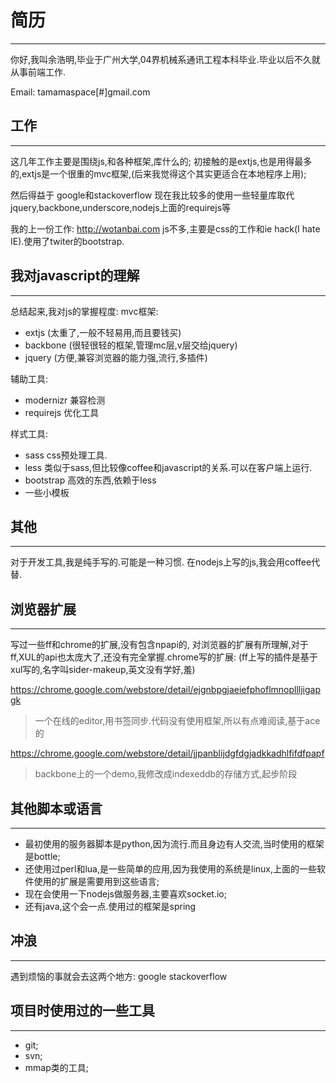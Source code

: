 简历
===
***
你好,我叫余浩明,毕业于广州大学,04界机械系通讯工程本科毕业.毕业以后不久就从事前端工作.

Email: tamamaspace[#]gmail.com

工作
---
***
这几年工作主要是围绕js,和各种框架,库什么的;
初接触的是extjs,也是用得最多的,extjs是一个很重的mvc框架,(后来我觉得这个其实更适合在本地程序上用);

然后得益于 google和stackoverflow
现在我比较多的使用一些轻量库取代
jquery,backbone,underscore,nodejs上面的requirejs等

我的上一份工作:
http://wotanbai.com
js不多,主要是css的工作和ie hack(I hate IE).使用了twiter的bootstrap.

我对javascript的理解
---
***
总结起来,我对js的掌握程度:
mvc框架:

* extjs (太重了,一般不轻易用,而且要钱买)
* backbone (很轻很轻的框架,管理mc层,v层交给jquery)
* jquery (方便,兼容浏览器的能力强,流行,多插件)

辅助工具:

* modernizr 兼容检测
* requirejs 优化工具

样式工具:

* sass css预处理工具.
* less 类似于sass,但比较像coffee和javascript的关系.可以在客户端上运行.
* bootstrap 高效的东西,依赖于less
* 一些小模板

其他
---
***
对于开发工具,我是纯手写的.可能是一种习惯.
在nodejs上写的js,我会用coffee代替.

浏览器扩展
---
***
写过一些ff和chrome的扩展,没有包含npapi的,
对浏览器的扩展有所理解,对于ff,XUL的api也太庞大了,还没有完全掌握.chrome写的扩展:
(ff上写的插件是基于xul写的,名字叫sider-makeup,英文没有学好,羞)

https://chrome.google.com/webstore/detail/ejgnbpgjaeiefphoflmnopllljigapgk
> 一个在线的editor,用书签同步.代码没有使用框架,所以有点难阅读,基于ace的

https://chrome.google.com/webstore/detail/jjpanblijdgfdgjadkkadhlfifdfpapf
> backbone上的一个demo,我修改成indexeddb的存储方式,起步阶段

其他脚本或语言
---
***
* 最初使用的服务器脚本是python,因为流行.而且身边有人交流,当时使用的框架是bottle;
* 还使用过perl和lua,是一些简单的应用,因为我使用的系统是linux,上面的一些软件使用的扩展是需要用到这些语言;
* 现在会使用一下nodejs做服务器,主要喜欢socket.io;
* 还有java,这个会一点.使用过的框架是spring

冲浪
---
***
遇到烦恼的事就会去这两个地方:
google
stackoverflow

项目时使用过的一些工具
---
***
* git;
* svn;
* mmap类的工具;